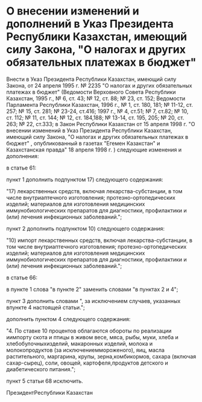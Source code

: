 # О внесении изменений и дополнений в Указ Президента Республики Казахстан, имеющий силу Закона, "О налогах и других обязательных платежах в бюджет"

Внести в Указ Президента Республики Казахстан, имеющий силу Закона, от 24 апреля 1995 г. № 2235 "О налогах и других обязательных платежах в бюджет" (Ведомости Верховного Совета Республики Казахстан, 1995 г., № 6, ст. 43; № 12, ст. 88; № 23, ст. 152; Ведомости Парламента Республики Казахстан, 1996 г., № 1, ст. 180, 181; № 11-12, ст. 257; № 15, ст. 281; № 23-24, ст.416; 1997 г., № 4, ст.51; № 7, ст.82; № 10, ст. 112; № 11, ст. 144; № 12, ст. 184,188; № 13-14, ст. 195, 205; № 20, ст. 263; № 22, ст.333; в Закон Республики Казахстан от 15 апреля 1998 г. "О внесении изменений в Указ Президента Республики Казахстан, имеющий силу Закона, "О налогах и других обязательных платежах в бюджет" , опубликованный в газетах "Егемен Казакстан" и Казахстанская правда" 18 апреля 1998 г. ) следующие изменения и дополнения:

в статье 61:

пункт 1 дополнить подпунктом 17) следующего содержания:

"17) лекарственных средств, включая лекарства-субстанции, в том числе внутриаптечного изготовления; протезно-ортопедических изделий; материалов для изготовления медицинских иммунобиологических препаратов для диагностики, профилактики и (или) лечения инфекционных заболеваний.";

пункт 2 дополнить подпунктом 10) следующего содержания:

"10) импорт лекарственных средств, включая лекарства-субстанции, в том числе внутриаптечного изготовления; протезно-ортопедических изделий; материалов для изготовления медицинских иммунобиологических препаратов для диагностики, профилактики и (или) лечения инфекционных заболеваний.";

в статье 66:

в пункте 1 слова "в пункте 2" заменить словами "в пунктах 2 и 4";

пункт 3 дополнить словами ", за исключением случаев, указанных впункте 4 настоящей статьи.";

дополнить пунктом 4 следующего содержания:

"4. По ставке 10 процентов облагаются обороты по реализации иимпорту скота и птицы в живом весе, мяса, рыбы, муки, хлеба и хлебобулочныхизделий, макаронных изделий, молока и молокопродуктов (за исключениеммороженого), яиц, масла растительного, маргарина, крупы, зерна,комбикормов, сахара (включая сахар-сырец), соли, овощей, картофеля,продуктов детского и диабетического питания.";

пункт 5 статьи 68 исключить.

ПрезидентРеспублики Казахстан

